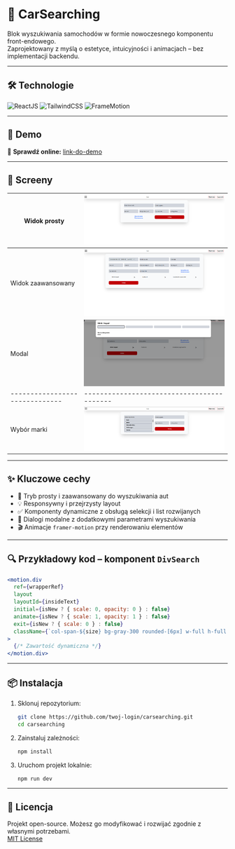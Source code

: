 # 🚗 CarSearching

Blok wyszukiwania samochodów w formie nowoczesnego komponentu front-endowego.  
Zaprojektowany z myślą o estetyce, intuicyjności i animacjach – bez implementacji backendu.

---

## 🛠️ Technologie

![ReactJS](https://img.shields.io/badge/react-19.0.0-61DBFB?style=for-the-badge&logo=react&logoColor=white)
![TailwindCSS](https://img.shields.io/badge/TailwindCSS-38bdf8?style=for-the-badge&logo=tailwindcss&logoColor=white)
![FrameMotion](https://img.shields.io/badge/FrameMotion-yellow?style=for-the-badge)

---

## 🎯 Demo

🔗 **Sprawdź online:** [link-do-demo](#)

---

## 📸 Screeny

| Widok prosty                   | ![simple](./public/simple.png)             |
| ------------------------------ | ------------------------------------------ |
| Widok zaawansowany             | ![advance](./public/advance.png)           |
| Modal                          | ![dialog](./public/Dialog.png)             |
| ------------------------------ | ------------------------------------------ |
| Wybór marki                    | ![divsearching](./public/divSearching.png) |

---

## ✨ Kluczowe cechy

- 🔁 Tryb prosty i zaawansowany do wyszukiwania aut
- 💡 Responsywny i przejrzysty layout
- ✅ Komponenty dynamiczne z obsługą selekcji i list rozwijanych
- 🧩 Dialogi modalne z dodatkowymi parametrami wyszukiwania
- 🎬 Animacje `framer-motion` przy renderowaniu elementów

---

## 🔍 Przykładowy kod – komponent `DivSearch`

```jsx
<motion.div
  ref={wrapperRef}
  layout
  layoutId={insideText}
  initial={isNew ? { scale: 0, opacity: 0 } : false}
  animate={isNew ? { scale: 1, opacity: 1 } : false}
  exit={isNew ? { scale: 0 } : false}
  className={`col-span-${size} bg-gray-300 rounded-[6px] w-full h-full ease-in-out relative`}
>
  {/* Zawartość dynamiczna */}
</motion.div>
```

---

## 📦 Instalacja

1. Sklonuj repozytorium:
   ```bash
   git clone https://github.com/twoj-login/carsearching.git
   cd carsearching
   ```
2. Zainstaluj zależności:
   ```bash
   npm install
   ```
3. Uruchom projekt lokalnie:
   ```bash
   npm run dev
   ```

---

## 🧾 Licencja

Projekt open-source. Możesz go modyfikować i rozwijać zgodnie z własnymi potrzebami.  
[MIT License](LICENSE)
